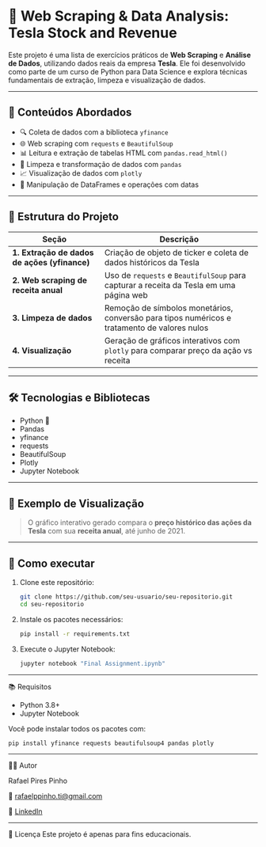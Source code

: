 # 🚀 Web Scraping & Data Analysis: Tesla Stock and Revenue

Este projeto é uma lista de exercícios práticos de **Web Scraping** e **Análise de Dados**, utilizando dados reais da empresa **Tesla**. Ele foi desenvolvido como parte de um curso de Python para Data Science e explora técnicas fundamentais de extração, limpeza e visualização de dados.

---

## 🧠 Conteúdos Abordados

- 🔍 Coleta de dados com a biblioteca `yfinance`
- 🌐 Web scraping com `requests` e `BeautifulSoup`
- 📊 Leitura e extração de tabelas HTML com `pandas.read_html()`
- 🧼 Limpeza e transformação de dados com `pandas`
- 📈 Visualização de dados com `plotly`
- 📂 Manipulação de DataFrames e operações com datas

---

## 📌 Estrutura do Projeto

| Seção | Descrição |
|-------|-----------|
| **1. Extração de dados de ações (yfinance)** | Criação de objeto de ticker e coleta de dados históricos da Tesla |
| **2. Web scraping de receita anual** | Uso de `requests` e `BeautifulSoup` para capturar a receita da Tesla em uma página web |
| **3. Limpeza de dados** | Remoção de símbolos monetários, conversão para tipos numéricos e tratamento de valores nulos |
| **4. Visualização** | Geração de gráficos interativos com `plotly` para comparar preço da ação vs receita |

---

## 🛠️ Tecnologias e Bibliotecas

- Python 🐍
- Pandas
- yfinance
- requests
- BeautifulSoup
- Plotly
- Jupyter Notebook

---

## 📸 Exemplo de Visualização

> O gráfico interativo gerado compara o **preço histórico das ações da Tesla** com sua **receita anual**, até junho de 2021.

---

## 📁 Como executar

1. Clone este repositório:
   ```bash
   git clone https://github.com/seu-usuario/seu-repositorio.git
   cd seu-repositorio
   ```
2. Instale os pacotes necessários:
   ```bash
   pip install -r requirements.txt
   ```
3. Execute o Jupyter Notebook:
   ```bash
   jupyter notebook "Final Assignment.ipynb"
   ```
---

📚 Requisitos
- Python 3.8+
- Jupyter Notebook

Você pode instalar todos os pacotes com:
```bash
pip install yfinance requests beautifulsoup4 pandas plotly
```    
---

👨‍💻 Autor

Rafael Pires Pinho

📧 rafaelppinho.ti@gmail.com

📎 <a href ="www.linkedin.com/in/rafaelppinho">LinkedIn</a>

---

📝 Licença
Este projeto é apenas para fins educacionais.
